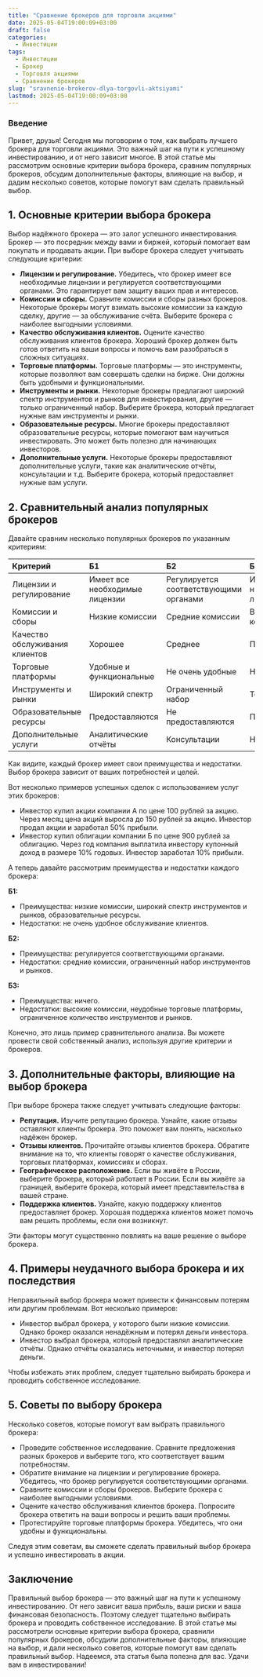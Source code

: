 ```yaml
---
title: "Сравнение брокеров для торговли акциями"
date: 2025-05-04T19:00:09+03:00
draft: false
categories:
  - Инвестиции
tags:
  - Инвестиции
  - Брокер
  - Торговля акциями
  - Сравнение брокеров
slug: "sravnenie-brokerov-dlya-torgovli-aktsiyami"
lastmod: 2025-05-04T19:00:09+03:00
---
```




 ### Введение
 

Привет, друзья! Сегодня мы поговорим о том, как выбрать лучшего брокера для торговли акциями. Это важный шаг на пути к успешному инвестированию, и от него зависит многое. В этой статье мы рассмотрим основные критерии выбора брокера, сравним популярных брокеров, обсудим дополнительные факторы, влияющие на выбор, и дадим несколько советов, которые помогут вам сделать правильный выбор.


 ## 1. Основные критерии выбора брокера

Выбор надёжного брокера — это залог успешного инвестирования. Брокер — это посредник между вами и биржей, который помогает вам покупать и продавать акции. При выборе брокера следует учитывать следующие критерии:

* **Лицензии и регулирование.** Убедитесь, что брокер имеет все необходимые лицензии и регулируется соответствующими органами. Это гарантирует вам защиту ваших прав и интересов.
* **Комиссии и сборы.** Сравните комиссии и сборы разных брокеров. Некоторые брокеры могут взимать высокие комиссии за каждую сделку, другие — за обслуживание счёта. Выберите брокера с наиболее выгодными условиями.
* **Качество обслуживания клиентов.** Оцените качество обслуживания клиентов брокера. Хороший брокер должен быть готов ответить на ваши вопросы и помочь вам разобраться в сложных ситуациях.
* **Торговые платформы.** Торговые платформы — это инструменты, которые позволяют вам совершать сделки на бирже. Они должны быть удобными и функциональными.
* **Инструменты и рынки.** Некоторые брокеры предлагают широкий спектр инструментов и рынков для инвестирования, другие — только ограниченный набор. Выберите брокера, который предлагает нужные вам инструменты и рынки.
* **Образовательные ресурсы.** Многие брокеры предоставляют образовательные ресурсы, которые помогают вам научиться инвестировать. Это может быть полезно для начинающих инвесторов.
* **Дополнительные услуги.** Некоторые брокеры предоставляют дополнительные услуги, такие как аналитические отчёты, консультации и т.д. Выберите брокера, который предоставляет нужные вам услуги.

## 2. Сравнительный анализ популярных брокеров

Давайте сравним несколько популярных брокеров по указанным критериям:

| Критерий | Б1 | Б2 | Б3 |
|:---|:---|:---|:---|
| Лицензии и регулирование | Имеет все необходимые лицензии | Регулируется соответствующими органами | Имеет все необходимые лицензии |
| Комиссии и сборы | Низкие комиссии | Средние комиссии | Высокие комиссии |
| Качество обслуживания клиентов | Хорошее | Среднее | Плохое |
| Торговые платформы | Удобные и функциональные | Не очень удобные | Неудобные |
| Инструменты и рынки | Широкий спектр | Ограниченный набор | Только акции |
| Образовательные ресурсы | Предоставляются | Не предоставляются | Предоставляются |
| Дополнительные услуги | Аналитические отчёты | Консультации | Ничего |

Как видите, каждый брокер имеет свои преимущества и недостатки. Выбор брокера зависит от ваших потребностей и целей.

Вот несколько примеров успешных сделок с использованием услуг этих брокеров:

* Инвестор купил акции компании А по цене 100 рублей за акцию. Через месяц цена акций выросла до 150 рублей за акцию. Инвестор продал акции и заработал 50% прибыли.
* Инвестор купил облигации компании Б по цене 900 рублей за облигацию. Через год компания выплатила инвестору купонный доход в размере 10% годовых. Инвестор заработал 10% прибыли.

А теперь давайте рассмотрим преимущества и недостатки каждого брокера:

**Б1:**

* Преимущества: низкие комиссии, широкий спектр инструментов и рынков, образовательные ресурсы.
* Недостатки: не очень удобное обслуживание клиентов.

**Б2:**

* Преимущества: регулируется соответствующими органами.
* Недостатки: средние комиссии, ограниченный набор инструментов и рынков.

**Б3:**

* Преимущества: ничего.
* Недостатки: высокие комиссии, неудобные торговые платформы, ограниченное количество инструментов и рынков.

Конечно, это лишь пример сравнительного анализа. Вы можете провести свой собственный анализ, используя другие критерии и брокеров.

## 3. Дополнительные факторы, влияющие на выбор брокера

При выборе брокера также следует учитывать следующие факторы:

* **Репутация.** Изучите репутацию брокера. Узнайте, какие отзывы оставляют клиенты брокера. Это поможет вам понять, насколько надёжен брокер.
* **Отзывы клиентов.** Прочитайте отзывы клиентов брокера. Обратите внимание на то, что клиенты говорят о качестве обслуживания, торговых платформах, комиссиях и сборах.
* **Географическое расположение.** Если вы живёте в России, выберите брокера, который работает в России. Если вы живёте за границей, выберите брокера, который имеет представительства в вашей стране.
* **Поддержка клиентов.** Узнайте, какую поддержку клиентов предоставляет брокер. Хорошая поддержка клиентов может помочь вам решить проблемы, если они возникнут.

Эти факторы могут существенно повлиять на ваше решение о выборе брокера.

## 4. Примеры неудачного выбора брокера и их последствия

Неправильный выбор брокера может привести к финансовым потерям или другим проблемам. Вот несколько примеров:

* Инвестор выбрал брокера, у которого были низкие комиссии. Однако брокер оказался ненадёжным и потерял деньги инвестора.
* Инвестор выбрал брокера, который предоставлял аналитические отчёты. Однако отчёты оказались неточными, и инвестор потерял деньги.

Чтобы избежать этих проблем, следует тщательно выбирать брокера и проводить собственное исследование.

## 5. Советы по выбору брокера

Несколько советов, которые помогут вам выбрать правильного брокера:

* Проведите собственное исследование. Сравните предложения разных брокеров и выберите того, кто соответствует вашим потребностям.
* Обратите внимание на лицензии и регулирование брокера. Убедитесь, что брокер регулируется соответствующими органами.
* Сравните комиссии и сборы брокеров. Выберите брокера с наиболее выгодными условиями.
* Оцените качество обслуживания клиентов брокера. Попросите брокера ответить на ваши вопросы и решить ваши проблемы.
* Протестируйте торговые платформы брокера. Убедитесь, что они удобны и функциональны.

Следуя этим советам, вы сможете сделать правильный выбор брокера и успешно инвестировать в акции.

## Заключение

Правильный выбор брокера — это важный шаг на пути к успешному инвестированию. От него зависит ваша прибыль, ваши риски и ваша финансовая безопасность. Поэтому следует тщательно выбирать брокера и проводить собственное исследование. В этой статье мы рассмотрели основные критерии выбора брокера, сравнили популярных брокеров, обсудили дополнительные факторы, влияющие на выбор, и дали несколько советов, которые помогут вам сделать правильный выбор. Надеемся, эта статья была полезна для вас. Удачи вам в инвестировании!
